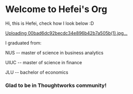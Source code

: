 # Welcome to Hefei's Org

Hi, this is Hefei, check how I look below :D

[Uploading 00bad6dc92becdc34e896b42b7a505b(1).jpg…]()


I graduated from:

NUS -- master of science in business analytics

UIUC -- master of science in finance

JLU -- bachelor of economics

### Glad to be in Thoughtworks community!
